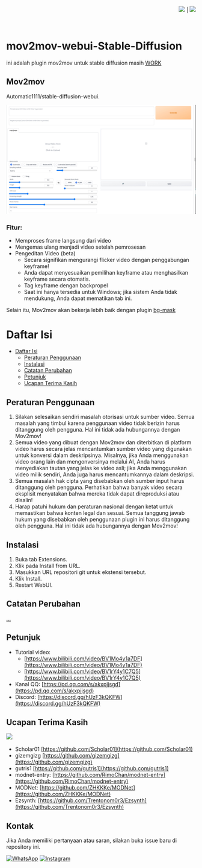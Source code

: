 <div align="right">

<a href="README"><img src="https://flagcdn.com/w40/gb.png" width="25"></a> |
<a href="README-ID"><img src="https://flagcdn.com/w40/id.png" width="20"></a>

</div>

<br>

# mov2mov-webui-Stable-Diffusion
ini adalah plugin mov2mov untuk stable diffusion masih [WORK]()


## Mov2mov
Automatic1111/stable-diffusion-webui.

![img.png](images/2.jpg)

### Fitur:
- Memproses frame langsung dari video
- Mengemas ulang menjadi video setelah pemrosesan
- Pengeditan Video (beta)
  - Secara signifikan mengurangi flicker video dengan penggabungan keyframe!
  - Anda dapat menyesuaikan pemilihan keyframe atau menghasilkan keyframe secara otomatis.
  - Tag keyframe dengan backpropel
  - Saat ini hanya tersedia untuk Windows; jika sistem Anda tidak mendukung, Anda dapat mematikan tab ini.

Selain itu, Mov2mov akan bekerja lebih baik dengan plugin [bg-mask](https://github.com/Scholar01/sd-webui-bg-mask) 

# Daftar Isi

- [Daftar Isi](#daftar-isi)
  - [Peraturan Penggunaan](#peraturan-penggunaan)
  - [Instalasi](#instalasi)
  - [Catatan Perubahan](#catatan-perubahan)
  - [Petunjuk](#petunjuk)
  - [Ucapan Terima Kasih](#ucapan-terima-kasih)

## Peraturan Penggunaan

1. Silakan selesaikan sendiri masalah otorisasi untuk sumber video. Semua masalah yang timbul karena penggunaan video tidak berizin harus ditanggung oleh pengguna. Hal ini tidak ada hubungannya dengan Mov2mov!
2. Semua video yang dibuat dengan Mov2mov dan diterbitkan di platform video harus secara jelas mencantumkan sumber video yang digunakan untuk konversi dalam deskripsinya. Misalnya, jika Anda menggunakan video orang lain dan mengonversinya melalui AI, Anda harus menyediakan tautan yang jelas ke video asli; jika Anda menggunakan video milik sendiri, Anda juga harus mencantumkannya dalam deskripsi.
3. Semua masalah hak cipta yang disebabkan oleh sumber input harus ditanggung oleh pengguna. Perhatikan bahwa banyak video secara eksplisit menyatakan bahwa mereka tidak dapat direproduksi atau disalin!
4. Harap patuhi hukum dan peraturan nasional dengan ketat untuk memastikan bahwa konten legal dan sesuai. Semua tanggung jawab hukum yang disebabkan oleh penggunaan plugin ini harus ditanggung oleh pengguna. Hal ini tidak ada hubungannya dengan Mov2mov!

## Instalasi

1. Buka tab Extensions.
2. Klik pada Install from URL.
3. Masukkan URL repositori git untuk ekstensi tersebut.
4. Klik Install.
5. Restart WebUI.

## Catatan Perubahan

[...]()

## Petunjuk

- Tutorial video:
  - [https://www.bilibili.com/video/BV1Mo4y1a7DF](https://www.bilibili.com/video/BV1Mo4y1a7DF)
  - [https://www.bilibili.com/video/BV1rY4y1C7Q5](https://www.bilibili.com/video/BV1rY4y1C7Q5)
- Kanal QQ: [https://pd.qq.com/s/akxpjjsgd](https://pd.qq.com/s/akxpjjsgd)
- Discord: [https://discord.gg/hUzF3kQKFW](https://discord.gg/hUzF3kQKFW)

## Ucapan Terima Kasih
![](https://media4.giphy.com/media/ZfK4cXKJTTay1Ava29/giphy.gif?cid=6c09b952odurgb7iclkvxa1km6e4zfjvvknktsjkmzqcx3oy&ep=v1_internal_gif_by_id&rid=giphy.gif&ct=g)

- Scholar01 [https://github.com/Scholar01](https://github.com/Scholar01)
- gizemgizg [https://github.com/gizemgizg](https://github.com/gizemgizg)
- gutris1 [https://github.com/gutris1](https://github.com/gutris1)
- modnet-entry: [https://github.com/RimoChan/modnet-entry](https://github.com/RimoChan/modnet-entry)
- MODNet: [https://github.com/ZHKKKe/MODNet](https://github.com/ZHKKKe/MODNet)
- Ezsynth: [https://github.com/Trentonom0r3/Ezsynth](https://github.com/Trentonom0r3/Ezsynth)

## Kontak

Jika Anda memiliki pertanyaan atau saran, silakan buka issue baru di repository ini.

[![WhatsApp](https://img.shields.io/badge/WhatsApp-25D366?style=for-the-badge&logo=whatsapp&logoColor=white)](https://wa.me/6285157517798)
[![Instagram](https://img.shields.io/badge/Instagram-E4405F?style=for-the-badge&logo=instagram&logoColor=white)](https://www.instagram.com/ryan.septiawan__/)

